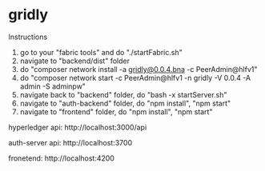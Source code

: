 # gridly

Instructions
1. go to your "fabric tools" and do "./startFabric.sh"
2. navigate to "backend/dist" folder
3. do "composer network install -a gridly@0.0.4.bna -c PeerAdmin@hlfv1"
4. do "composer network start -c PeerAdmin@hlfv1 -n gridly -V 0.0.4 -A admin -S adminpw"
5. navigate back to "backend" folder, do "bash -x startServer.sh"
6. navigate to "auth-backend" folder, do "npm install", "npm start"
7. navigate to "frontend" folder, do "npm install", "npm start"

hyperledger api: http://localhost:3000/api

auth-server api: http://localhost:3700

fronetend: http://localhost:4200
